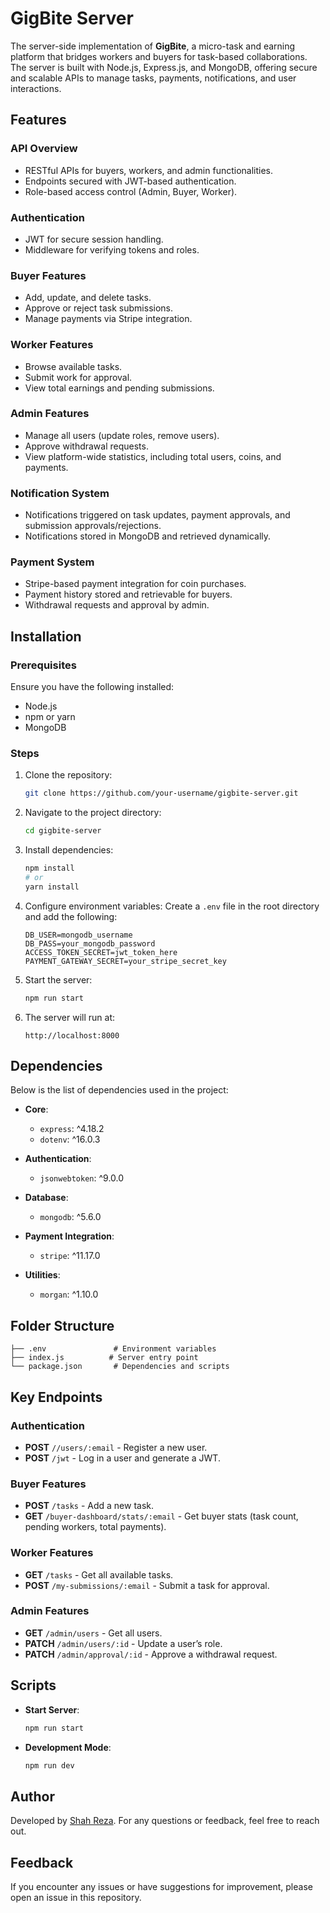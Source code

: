 # GigBite Server

The server-side implementation of **GigBite**, a micro-task and earning platform that bridges workers and buyers for task-based collaborations. The server is built with Node.js, Express.js, and MongoDB, offering secure and scalable APIs to manage tasks, payments, notifications, and user interactions.



## Features

### **API Overview**
- RESTful APIs for buyers, workers, and admin functionalities.
- Endpoints secured with JWT-based authentication.
- Role-based access control (Admin, Buyer, Worker).

### **Authentication**
- JWT for secure session handling.
- Middleware for verifying tokens and roles.

### **Buyer Features**
- Add, update, and delete tasks.
- Approve or reject task submissions.
- Manage payments via Stripe integration.

### **Worker Features**
- Browse available tasks.
- Submit work for approval.
- View total earnings and pending submissions.

### **Admin Features**
- Manage all users (update roles, remove users).
- Approve withdrawal requests.
- View platform-wide statistics, including total users, coins, and payments.

### **Notification System**
- Notifications triggered on task updates, payment approvals, and submission approvals/rejections.
- Notifications stored in MongoDB and retrieved dynamically.

### **Payment System**
- Stripe-based payment integration for coin purchases.
- Payment history stored and retrievable for buyers.
- Withdrawal requests and approval by admin.



## Installation

### Prerequisites
Ensure you have the following installed:
- Node.js
- npm or yarn
- MongoDB

### Steps

1. Clone the repository:
   ```bash
   git clone https://github.com/your-username/gigbite-server.git
   ```

2. Navigate to the project directory:
   ```bash
   cd gigbite-server
   ```

3. Install dependencies:
   ```bash
   npm install
   # or
   yarn install
   ```

4. Configure environment variables:
   Create a `.env` file in the root directory and add the following:
   ```env
   DB_USER=mongodb_username
   DB_PASS=your_mongodb_password
   ACCESS_TOKEN_SECRET=jwt_token_here
   PAYMENT_GATEWAY_SECRET=your_stripe_secret_key
   ```

5. Start the server:
   ```bash
   npm run start
   ```

6. The server will run at:
   ```
   http://localhost:8000
   ```


## Dependencies

Below is the list of dependencies used in the project:

- **Core**:
  - `express`: ^4.18.2
  - `dotenv`: ^16.0.3

- **Authentication**:
  - `jsonwebtoken`: ^9.0.0
  
- **Database**:
  - `mongodb`: ^5.6.0

- **Payment Integration**:
  - `stripe`: ^11.17.0

- **Utilities**:
  - `morgan`: ^1.10.0


## Folder Structure

```plaintext
├── .env               # Environment variables
├── index.js          # Server entry point
└── package.json       # Dependencies and scripts
```



## Key Endpoints

### **Authentication**
- **POST** `//users/:email` - Register a new user.
- **POST** `/jwt` - Log in a user and generate a JWT.

### **Buyer Features**
- **POST** `/tasks` - Add a new task.
- **GET** `/buyer-dashboard/stats/:email` - Get buyer stats (task count, pending workers, total payments).

### **Worker Features**
- **GET** `/tasks` - Get all available tasks.
- **POST** `/my-submissions/:email` - Submit a task for approval.

### **Admin Features**
- **GET** `/admin/users` - Get all users.
- **PATCH** `/admin/users/:id` - Update a user’s role.
- **PATCH** `/admin/approval/:id` - Approve a withdrawal request.


## Scripts

- **Start Server**:
  ```bash
  npm run start
  ```

- **Development Mode**:
  ```bash
  npm run dev
  ```


## Author

Developed by [Shah Reza](https://github.com/Rza-O). For any questions or feedback, feel free to reach out.


## Feedback

If you encounter any issues or have suggestions for improvement, please open an issue in this repository.
